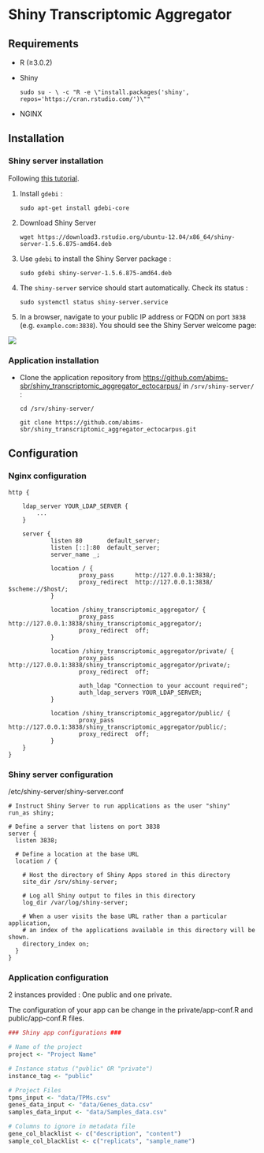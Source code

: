 # Shiny Transcriptomic Aggregator

## Requirements

- R (≥3.0.2)

- Shiny

	`sudo su - \
	-c "R -e \"install.packages('shiny', repos='https://cran.rstudio.com/')\""`

- NGINX <!--(≥1.12.2)-->



## Installation

### Shiny server installation

Following [this tutorial](https://www.linode.com/docs/development/r/how-to-deploy-rshiny-server-on-ubuntu-and-debian/).

1. Install `gdebi` :

	`sudo apt-get install gdebi-core`

2. Download Shiny Server

	`wget https://download3.rstudio.org/ubuntu-12.04/x86_64/shiny-server-1.5.6.875-amd64.deb`

3. Use `gdebi` to install the Shiny Server package :

	`sudo gdebi shiny-server-1.5.6.875-amd64.deb`

4. The `shiny-server` service should start automatically. Check its status :

	`sudo systemctl status shiny-server.service`

5. In a browser, navigate to your public IP address or FQDN on port `3838` (e.g. `example.com:3838`). You should see the Shiny Server welcome page:

![](https://www.linode.com/docs/development/r/how-to-deploy-rshiny-server-on-ubuntu-and-debian/shiny-welcome.png)


### Application installation

- Clone the application repository from https://github.com/abims-sbr/shiny_transcriptomic_aggregator_ectocarpus/ in `/srv/shiny-server/` :

	`cd /srv/shiny-server/`
	
	`git clone https://github.com/abims-sbr/shiny_transcriptomic_aggregator_ectocarpus.git`



## Configuration

### Nginx configuration

```
http {

	ldap_server YOUR_LDAP_SERVER {
        ...
    }

	server {
	        listen 80       default_server;
	        listen [::]:80  default_server;
	        server_name _;
	    
	        location / {
	                proxy_pass      http://127.0.0.1:3838/;
	                proxy_redirect  http://127.0.0.1:3838/ $scheme://$host/;
	        }

	        location /shiny_transcriptomic_aggregator/ {
	                proxy_pass      http://127.0.0.1:3838/shiny_transcriptomic_aggregator/;
	                proxy_redirect  off;
	        }

	        location /shiny_transcriptomic_aggregator/private/ {
	                proxy_pass      http://127.0.0.1:3838/shiny_transcriptomic_aggregator/private/;
	                proxy_redirect  off;
	                
	                auth_ldap "Connection to your account required";
	                auth_ldap_servers YOUR_LDAP_SERVER;
	    	}

	        location /shiny_transcriptomic_aggregator/public/ {
	                proxy_pass      http://127.0.0.1:3838/shiny_transcriptomic_aggregator/public/;
	                proxy_redirect  off;
	        }
	}
}
```

### Shiny server configuration

/etc/shiny-server/shiny-server.conf

```
# Instruct Shiny Server to run applications as the user "shiny"
run_as shiny;

# Define a server that listens on port 3838
server {
  listen 3838;

  # Define a location at the base URL
  location / {

    # Host the directory of Shiny Apps stored in this directory
    site_dir /srv/shiny-server;

    # Log all Shiny output to files in this directory
    log_dir /var/log/shiny-server;

    # When a user visits the base URL rather than a particular application,
    # an index of the applications available in this directory will be shown.
    directory_index on;
  }
}
```

### Application configuration

2 instances provided : One public and one private.

The configuration of your app can be change in the private/app-conf.R and public/app-conf.R files.

```R
### Shiny app configurations ###

# Name of the project
project <- "Project Name"

# Instance status ("public" OR "private")
instance_tag <- "public"

# Project Files
tpms_input <- "data/TPMs.csv"
genes_data_input <- "data/Genes_data.csv"
samples_data_input <- "data/Samples_data.csv"

# Columns to ignore in metadata file
gene_col_blacklist <- c("description", "content")
sample_col_blacklist <- c("replicats", "sample_name")
```
